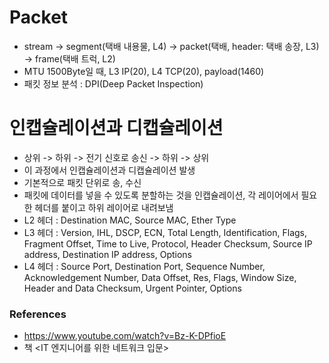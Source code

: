 # Packet
- stream -> segment(택배 내용물, L4) -> packet(택배, header: 택배 송장, L3) -> frame(택배 트럭, L2)
- MTU 1500Byte일 때, L3 IP(20), L4 TCP(20), payload(1460)
- 패킷 정보 분석 : DPI(Deep Packet Inspection)

# 인캡슐레이션과 디캡슐레이션
- 상위 -> 하위 -> 전기 신호로 송신 -> 하위 -> 상위
- 이 과정에서 인캡슐레이션과 디캡슐레이션 발생
- 기본적으로 패킷 단위로 송, 수신
- 패킷에 데이터를 넣을 수 있도록 분할하는 것을 인캡슐레이션, 각 레이어에서 필요한 헤더를 붙이고 하위 레이어로 내려보냄
- L2 헤더 : Destination MAC, Source MAC, Ether Type
- L3 헤더 : Version, IHL, DSCP, ECN, Total Length, Identification, Flags, Fragment Offset, Time to Live, Protocol, Header Checksum, Source IP address, Destination IP address, Options
- L4 헤더 : Source Port, Destination Port, Sequence Number, Acknowledgement Number, Data Offset, Res, Flags, Window Size, Header and Data Checksum, Urgent Pointer, Options

### References
- https://www.youtube.com/watch?v=Bz-K-DPfioE
- 책 <IT 엔지니어를 위한 네트워크 입문>